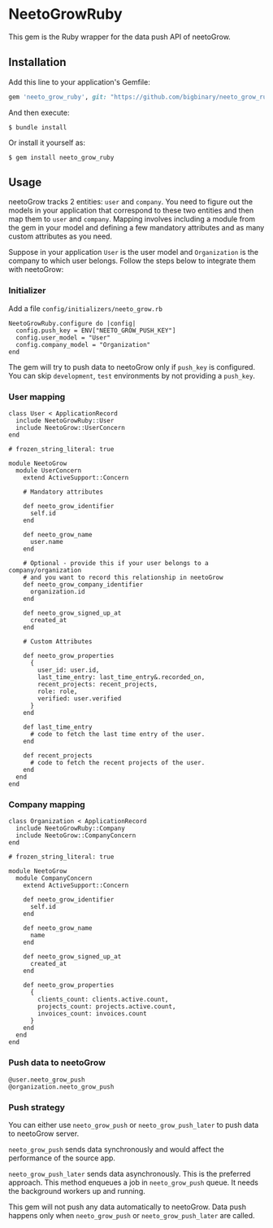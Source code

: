 # NeetoGrowRuby

This gem is the Ruby wrapper for the data push API of neetoGrow.

## Installation

Add this line to your application's Gemfile:

```ruby
gem 'neeto_grow_ruby', git: "https://github.com/bigbinary/neeto_grow_ruby"
```

And then execute:

    $ bundle install

Or install it yourself as:

    $ gem install neeto_grow_ruby

## Usage

neetoGrow tracks 2 entities: `user` and `company`. You need to figure out the models in your application that correspond to these two entities and then map them to `user` and `company`. Mapping involves including a module from the gem in your model and defining a few mandatory attributes and as many custom attributes as you need.

Suppose in your application `User` is the user model and `Organization` is the company to which user belongs. Follow the steps below to integrate them with neetoGrow:

### Initializer

Add a file `config/initializers/neeto_grow.rb`

```
NeetoGrowRuby.configure do |config|
  config.push_key = ENV["NEETO_GROW_PUSH_KEY"]
  config.user_model = "User"
  config.company_model = "Organization"
end
```

The gem will try to push data to neetoGrow only if `push_key` is configured. You can skip `development`, `test` environments by not providing a `push_key`.

### User mapping

```
class User < ApplicationRecord
  include NeetoGrowRuby::User
  include NeetoGrow::UserConcern
end

# frozen_string_literal: true

module NeetoGrow
  module UserConcern
    extend ActiveSupport::Concern

    # Mandatory attributes
    
    def neeto_grow_identifier
      self.id
    end

    def neeto_grow_name
      user.name
    end

    # Optional - provide this if your user belongs to a company/organization 
    # and you want to record this relationship in neetoGrow
    def neeto_grow_company_identifier
      organization.id
    end

    def neeto_grow_signed_up_at
      created_at
    end

    # Custom Attributes
    
    def neeto_grow_properties
      {
        user_id: user.id,
        last_time_entry: last_time_entry&.recorded_on,
        recent_projects: recent_projects,
        role: role,
        verified: user.verified
      }
    end

    def last_time_entry
      # code to fetch the last time entry of the user.
    end

    def recent_projects
      # code to fetch the recent projects of the user.
    end
  end
end
```

### Company mapping

```
class Organization < ApplicationRecord
  include NeetoGrowRuby::Company
  include NeetoGrow::CompanyConcern
end

# frozen_string_literal: true

module NeetoGrow
  module CompanyConcern
    extend ActiveSupport::Concern
    
    def neeto_grow_identifier
      self.id
    end

    def neeto_grow_name
      name
    end

    def neeto_grow_signed_up_at
      created_at
    end

    def neeto_grow_properties
      {
        clients_count: clients.active.count,
        projects_count: projects.active.count,
        invoices_count: invoices.count
      }
    end
  end
end
```

### Push data to neetoGrow

```
@user.neeto_grow_push
@organization.neeto_grow_push
```

### Push strategy

You can either use `neeto_grow_push` or `neeto_grow_push_later` to push data to neetoGrow server.

`neeto_grow_push` sends data synchronously and would affect the performance of the source app.

`neeto_grow_push_later` sends data asynchronously. This is the preferred approach. This method enqueues a job in `neeto_grow_push` queue. It needs the background workers up and running.

This gem will not push any data automatically to neetoGrow. Data push happens only when `neeto_grow_push` or `neeto_grow_push_later` are called.

